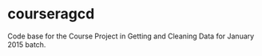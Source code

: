 # courseragcd
Code base for the Course Project in Getting and Cleaning Data for January 2015 batch.
